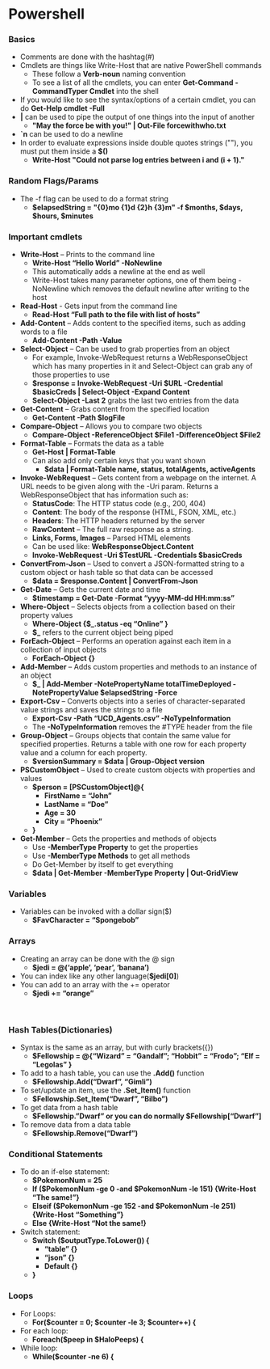 # Powershell

### Basics

- Comments are done with the hashtag(#)
- Cmdlets are things like Write-Host that are native PowerShell commands
  - These follow a **Verb-noun** naming convention
  - To see a list of all the cmdlets, you can enter **Get-Command -CommandTyper Cmdlet** into the shell
- If you would like to see the syntax/options of a certain cmdlet, you can do **Get-Help cmdlet -Full**
- **|** can be used to pipe the output of one things into the input of another
  - **"May the force be with you!" | Out-File forcewithwho.txt**
- **`n** can be used to do a newline
- In order to evaluate expressions inside double quotes strings (""), you must put them inside a **$()**
  - **Write-Host "Could not parse log entries between i and $($i + 1)."**


### Random Flags/Params

- The -f flag can be used to do a format string
  - **$elapsedString = "{0}mo {1}d {2}h {3}m" -f $months, $days, $hours, $minutes**


### Important cmdlets
- **Write-Host** – Prints to the command line
  - **Write-Host “Hello World” -NoNewline**
  - This automatically adds a newline at the end as well
  - Write-Host takes many parameter options, one of them being -NoNewline which removes the default newline after writing to the host
- **Read-Host**  - Gets input from the command line
  - **Read-Host “Full path to the file with list of hosts”**
- **Add-Content** – Adds content to the specified items, such as adding words to a file
  - **Add-Content -Path <Path to add to> -Value <Values to add>**
- **Select-Object** – Can be used to grab properties from an object
  - For example, Invoke-WebRequest returns a WebResponseObject which has many properties in it and Select-Object can grab any of those properties to use
  - **$response = Invoke-WebRequest -Uri $URL -Credential $basicCreds | Select-Object -Expand Content**
  - **Select-Object -Last 2** grabs the last two entries from the data
- **Get-Content** – Grabs content from the specified location
  - **Get-Content -Path $logFile**
- **Compare-Object** – Allows you to compare two objects 
  - **Compare-Object -ReferenceObject $File1 -DifferenceObject $File2**
- **Format-Table** – Formats the data as a table
  - **Get-Host | Format-Table <param>**
  - Can also add only certain keys that you want shown
    - **$data | Format-Table name, status, totalAgents, activeAgents**
- **Invoke-WebRequest** – Gets content from a webpage on the internet. A URL needs to be given along with the -Uri param. Returns a WebResponseObject that has information such as:
  - **StatusCode**: The HTTP status code (e.g., 200, 404)
  - **Content**: The body of the response (HTML, FSON, XML, etc.)
  - **Headers**: The HTTP headers returned by the server
  - **RawContent** – The full raw response as a string.
  - **Links, Forms, Images** – Parsed HTML elements
  - Can be used like: **WebResponseObject.Content**
  - **Invoke-WebRequest -Uri $TestURL -Credentials $basicCreds**
- **ConvertFrom-Json** – Used to convert a JSON-formatted string to a custom object or hash table so that data can be accessed
  - **$data = $response.Content | ConvertFrom-Json**
- **Get-Date** – Gets the current date and time
  - **$timestamp = Get-Date -Format “yyyy-MM-dd HH:mm:ss”**
- **Where-Object** – Selects objects from a collection based on their property values
  - **Where-Object {$_.status -eq “Online” }**
  - **$_** refers to the current object being piped
- **ForEach-Object** – Performs an operation against each item in a collection of input objects
  - **ForEach-Object {}**
- **Add-Member** – Adds custom properties and methods to an instance of an object
  - **$_ | Add-Member -NotePropertyName totalTimeDeployed -NotePropertyValue $elapsedString -Force**
- **Export-Csv** – Converts objects into a series of character-separated value strings and saves the strings to a file
  - **Export-Csv -Path “UCD_Agents.csv” -NoTypeInformation**
  - The **-NoTypeInformation** removes the #TYPE header from the file
- **Group-Object** – Groups objects that contain the same value for specified properties. Returns a table with one row for each property value and a column for each property.
  - **$versionSummary = $data | Group-Object version**
- **PSCustomObject** – Used to create custom objects with properties and values
  - **$person = [PSCustomObject]@{**
    - **FirstName = “John”**
    - **LastName = “Doe”**
    - **Age = 30**
    - **City = “Phoenix”**
  - **}**
- **Get-Member** – Gets the properties and methods of objects
  - Use **-MemberType Property** to get the properties
  - Use **-MemberType Methods** to get all methods
  - Do Get-Member by itself to get everything
  - **$data | Get-Member -MemberType Property | Out-GridView**



### Variables
- Variables can be invoked with a dollar sign($)
  - **$FavCharacter = “Spongebob”**



### Arrays

- Creating an array can be done with the @ sign
  - **$jedi = @(‘apple’, ‘pear’, ‘banana’)**
- You can index like any other language(**$jedi[0]**)
- You can add to an array with the += operator
  - **$jedi += “orange”**


 
### Hash Tables(Dictionaries)
- Syntax is the same as an array, but with curly brackets({})
  - **$Fellowship = @{“Wizard” = “Gandalf”; “Hobbit” = “Frodo”; “Elf = “Legolas” }**
- To add to a hash table, you can use the **.Add()** function
  - **$Fellowship.Add(“Dwarf”, “Gimli”)**
- To set/update an item, use the **.Set_Item()** function
  - **$Fellowship.Set_Item(“Dwarf”, “Bilbo”)**
- To get data from a hash table
  - **$Fellowship.”Dwarf” or you can do normally $Fellowship[“Dwarf”]**
- To remove data from a data table
  - **$Fellowship.Remove(“Dwarf”)**


### Conditional Statements

- To do an if-else statement:
  - **$PokemonNum = 25**
  - **If ($PokemonNum -ge 0 -and $PokemonNum -le 151) {Write-Host “The same!”}**
  - **Elseif ($PokemonNum -ge 152 -and $PokemonNum -le 251) {Write-Host “Something”}**
  - **Else {Write-Host “Not the same!}**
- Switch statement:
  - **Switch ($outputType.ToLower()) {**
    - **“table” {}**
    - **“json” {}**
    - **Default {}**
  - **}**



### Loops
- For Loops:
  - **For($counter = 0; $counter -le 3; $counter++) {**
- For each loop:
  - **Foreach($peep in $HaloPeeps) {**
- While loop:
  - **While($counter -ne 6) {**

